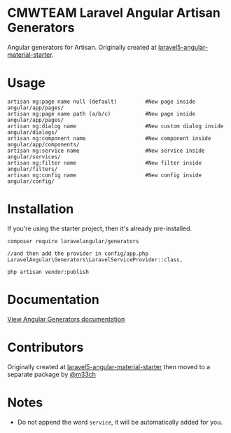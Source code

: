 # CMWTEAM Laravel Angular Artisan Generators

Angular generators for Artisan. Originally created at [laravel5-angular-material-starter](https://github.com/jadjoubran/laravel5-angular-material-starter).


# Usage

```
artisan ng:page name null (default)       	#New page inside angular/app/pages/
artisan ng:page name path (a/b/c)      		#New page inside angular/app/pages/
artisan ng:dialog name     					#New custom dialog inside angular/dialogs/
artisan ng:component name  					#New component inside angular/app/components/
artisan ng:service name    					#New service inside angular/services/
artisan ng:filter name     					#New filter inside angular/filters/
artisan ng:config name     					#New config inside angular/config/
```

# Installation

If you're using the starter project, then it's already pre-installed.

    composer require laravelangular/generators

    //and then add the provider in config/app.php
    LaravelAngular\Generators\LaravelServiceProvider::class,

    php artisan vendor:publish


# Documentation

[View Angular Generators documentation](https://laravel-angular.readme.io/docs/generators-intro)

# Contributors

Originally created at [laravel5-angular-material-starter](https://github.com/jadjoubran/laravel5-angular-material-starter) then moved to a separate package by [@m33ch](https://github.com/m33ch)


# Notes

- Do not append the word `service`, it will be automatically added for you.
